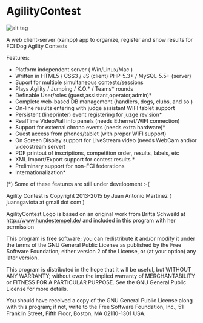 AgilityContest
==============
![alt tag](https://raw.github.com/jonsito/AgilityContest/master/agility/images/AgilityContest.png)

A web client-server (xampp) app to organize, register and show results for FCI Dog Agility Contests

Features:

- Platform independent server ( Win/Linux/Mac )
- Written in HTML5 / CSS3 / JS (client) PHP-5.3+ / MySQL-5.5+ (server)
- Suport for multiple simultaneous contests/sessions
- Plays Agility / Jumping / K.O.* / Teams* rounds
- Definable User/roles (guest,assistant,operator,admin)*
- Complete web-based DB management (handlers, dogs, clubs, and so )
- On-line results entering with judge assistant WIFI tablet support
- Persistent (lineprinter) event registering for juzge revision*
- RealTime VideoWall info panels (needs Ethernet/WIFI connection)
- Support for external chrono events (needs extra hardware)*
- Guest access from phones/tablet (with proper WIFI support)
- On Screen Display support for LiveStream video (needs WebCam and/or videostream server)
- PDF printout of inscriptions, competition order, results, labels, etc
- XML Import/Export support for contest results *
- Preliminary support for non-FCI federations
- Internationalization*

(*) Some of these features are still under development :-(

Agility Contest is Copyright 2013-2015 by Juan Antonio Martinez ( juansgaviota at gmail dot com )

AgilityContest Logo is based on an original work from Britta Schweikl 
at http://www.hundestempel.de/ and included in this program with her permission

This program is free software; you can redistribute it and/or modify
it under the terms of the GNU General Public License as published by
the Free Software Foundation; either version 2 of the License, or
(at your option) any later version.

This program is distributed in the hope that it will be useful,
but WITHOUT ANY WARRANTY; without even the implied warranty of
MERCHANTABILITY or FITNESS FOR A PARTICULAR PURPOSE. See the
GNU General Public License for more details.

You should have received a copy of the GNU General Public License along
with this program; if not, write to the Free Software Foundation, Inc.,
51 Franklin Street, Fifth Floor, Boston, MA 02110-1301 USA.
